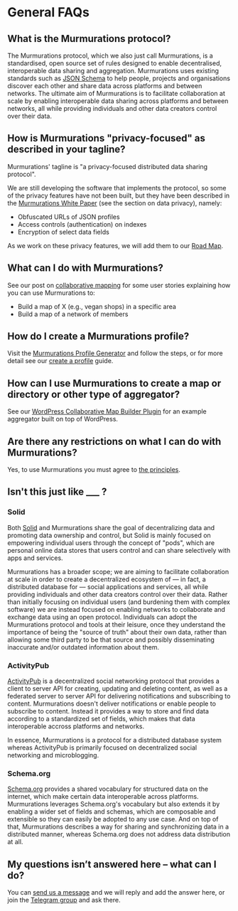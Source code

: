 # General FAQs

## What is the Murmurations protocol?

The Murmurations protocol, which we also just call Murmurations, is a standardised, open source set of rules designed to enable decentralised, interoperable data sharing and aggregation. Murmurations uses existing standards such as [JSON Schema](https://json-schema.org/) to help people, projects and organisations discover each other and share data across platforms and between networks. The ultimate aim of Murmurations is to facilitate collaboration at scale by enabling interoperable data sharing across platforms and between networks, all while providing individuals and other data creators control over their data.

## How is Murmurations "privacy-focused" as described in your tagline?

Murmurations' tagline is "a privacy-focused distributed data sharing protocol".

We are still developing the software that implements the protocol, so some of the privacy features have not been built, but they have been described in the [Murmurations White Paper](https://murmurations.network/wp-content/uploads/2024/04/Murmurations-White-Paper-v1.0.pdf) (see the section on data privacy), namely:

- Obfuscated URLs of JSON profiles
- Access controls (authentication) on indexes
- Encryption of select data fields

As we work on these privacy features, we will add them to our [Road Map](https://github.com/orgs/MurmurationsNetwork/projects/7).

## What can I do with Murmurations?

See our post on [collaborative mapping](https://murmurations.network/2023/08/22/collaborative-mapping/) for some user stories explaining how you can use Murmurations to:

- Build a map of X (e.g., vegan shops) in a specific area
- Build a map of a network of members

## How do I create a Murmurations profile?

Visit the [Murmurations Profile Generator](https://test-tools.murmurations.network/profile-generator) and follow the steps, or for more detail see our [create a profile](/guides/create-a-profile.md) guide.

## How can I use Murmurations to create a map or directory or other type of aggregator?

See our [WordPress Collaborative Map Builder Plugin](/developers/wp-aggregator.html) for an example aggregator built on top of WordPress.

## Are there any restrictions on what I can do with Murmurations?

Yes, to use Murmurations you must agree to [the principles](https://murmurations.network/principles/).

## Isn't this just like ___ ?

### Solid

Both [Solid](https://solidproject.org/) and Murmurations share the goal of decentralizing data and promoting data ownership and control, but Solid is mainly focused on empowering individual users through the concept of "pods", which are personal online data stores that users control and can share selectively with apps and services.

Murmurations has a broader scope; we are aiming to facilitate collaboration at scale in order to create a decentralized ecosystem of &mdash; in fact, a distributed database for &mdash; social applications and services, all while providing individuals and other data creators control over their data. Rather than initially focusing on individual users (and burdening them with complex software) we are instead focused on enabling networks to collaborate and exchange data using an open protocol. Individuals can adopt the Murmurations protocol and tools at their leisure, once they understand the importance of being the "source of truth" about their own data, rather than allowing some third party to be that source and possibly disseminating inaccurate and/or outdated information about them.

### ActivityPub

[ActivityPub](https://activitypub.rocks/) is a decentralized social networking protocol that provides a client to server API for creating, updating and deleting content, as well as a federated server to server API for delivering notifications and subscribing to content. Murmurations doesn't deliver notifications or enable people to subscribe to content. Instead it provides a way to store and find data according to a standardized set of fields, which makes that data interoperable accross platforms and networks.

In essence, Murmurations is a protocol for a distributed database system whereas ActivityPub is primarily focused on decentralized social networking and microblogging.

### Schema.org

[Schema.org](https://schema.org/) provides a shared vocabulary for structured data on the internet, which make certain data interoperable across platforms. Murmurations leverages Schema.org's vocabulary but also extends it by enabling a wider set of fields and schemas, which are composable and extensible so they can easily be adopted to any use case. And on top of that, Murmurations describes a way for sharing and synchronizing data in a distributed manner, whereas Schema.org does not address data distribution at all.

## My questions isn’t answered here – what can I do?

You can [send us a message](https://murmurations.network/contact/) and we will reply and add the answer here, or join the [Telegram group](https://t.me/joinchat/JvotB0kuxrjFgvYszbNvZw) and ask there.
